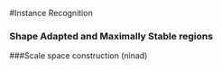 #Instance Recognition
### Shape Adapted and Maximally Stable regions


###Scale space construction (ninad)
